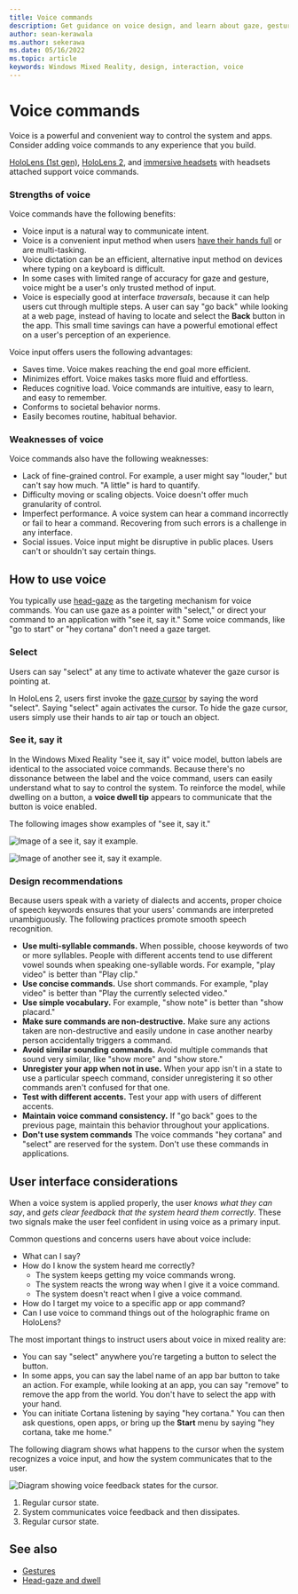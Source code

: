 ```yaml
---
title: Voice commands
description: Get guidance on voice design, and learn about gaze, gesture, and voice (GGV), the primary means of interaction on HoloLens.
author: sean-kerawala
ms.author: sekerawa
ms.date: 05/16/2022
ms.topic: article
keywords: Windows Mixed Reality, design, interaction, voice
---
```



# Voice commands

Voice is a powerful and convenient way to control the system and apps. Consider adding voice commands to any experience that you build.

[HoloLens (1st gen)](/hololens/hololens1-hardware), [HoloLens 2](/hololens/hololens2-hardware), and [immersive headsets](../../../enthusiast-guide/immersive-headset-hardware-details.md) with headsets attached support voice commands.

### Strengths of voice

Voice commands have the following benefits:

- Voice input is a natural way to communicate intent. 
- Voice is a convenient input method when users [have their hands full](../design/hands-free.md) or are multi-tasking.
- Voice dictation can be an efficient, alternative input method on devices where typing on a keyboard is difficult.
- In some cases with limited range of accuracy for gaze and gesture, voice might be a user's only trusted method of input.
- Voice is especially good at interface *traversals*, because it can help users cut through multiple steps. A user can say "go back" while looking at a web page, instead of having to locate and select the **Back** button in the app. This small time savings can have a powerful emotional effect on a user's perception of an experience.

Voice input offers users the following advantages:

- Saves time. Voice makes reaching the end goal more efficient.
- Minimizes effort. Voice makes tasks more fluid and effortless.
- Reduces cognitive load. Voice commands are intuitive, easy to learn, and easy to remember.
- Conforms to societal behavior norms.
- Easily becomes routine, habitual behavior.

### Weaknesses of voice

Voice commands also have the following weaknesses:

- Lack of fine-grained control. For example, a user might say "louder," but can't say how much. "A little" is hard to quantify.
- Difficulty moving or scaling objects. Voice doesn't offer much granularity of control.
- Imperfect performance. A voice system can hear a command incorrectly or fail to hear a command. Recovering from such errors is a challenge in any interface.
- Social issues. Voice input might be disruptive in public places. Users can't or shouldn't say certain things.

## How to use voice

You typically use [head-gaze](../design/gaze-and-commit.md) as the targeting mechanism for voice commands. You can use gaze as a pointer with "select," or direct your command to an application with "see it, say it." Some voice commands, like "go to start" or "hey cortana" don't need a gaze target.

### Select

Users can say "select" at any time to activate whatever the gaze cursor is pointing at.

In HoloLens 2, users first invoke the [gaze cursor](../design/cursors.md#head-gaze-cursor) by saying the word "select". Saying "select" again activates the cursor. To hide the gaze cursor, users simply use their hands to air tap or touch an object.

### See it, say it

In the Windows Mixed Reality "see it, say it" voice model, button labels are identical to the associated voice commands. Because there's no dissonance between the label and the voice command, users can easily understand what to say to control the system. To reinforce the model, while dwelling on a button, a **voice dwell tip** appears to communicate that the button is voice enabled.

The following images show examples of "see it, say it."

![Image of a see it, say it example.](../design/images/voice-seeitsayit1-640px.jpg)

![Image of another see it, say it example.](../design/images/voice-seeitsayit2-640px.jpg)<br>

### Design recommendations

Because users speak with a variety of dialects and accents, proper choice of speech keywords ensures that your users' commands are interpreted unambiguously. The following practices promote smooth speech recognition.

- **Use multi-syllable commands.** When possible, choose keywords of two or more syllables. People with different accents tend to use different vowel sounds when speaking one-syllable words. For example, "play video" is better than "Play clip."
- **Use concise commands.** Use short commands. For example, "play video" is better than "Play the currently selected video."
- **Use simple vocabulary.** For example, "show note" is better than "show placard."
- **Make sure commands are non-destructive.** Make sure any actions taken are non-destructive and easily undone in case another nearby person accidentally triggers a command.
- **Avoid similar sounding commands.** Avoid multiple commands that sound very similar, like "show more" and "show store."
- **Unregister your app when not in use.** When your app isn't in a state to use a particular speech command, consider unregistering it so other commands aren't confused for that one.
- **Test with different accents.** Test your app with users of different accents.
- **Maintain voice command consistency.** If "go back" goes to the previous page, maintain this behavior throughout your applications.
- **Don't use system commands** The voice commands "hey cortana" and "select" are reserved for the system. Don't use these commands in applications.

## User interface considerations

When a voice system is applied properly, the user *knows what they can say*, and *gets clear feedback that the system heard them correctly*. These two signals make the user feel confident in using voice as a primary input.

Common questions and concerns users have about voice include:

- What can I say?
- How do I know the system heard me correctly?
  - The system keeps getting my voice commands wrong.
  - The system reacts the wrong way when I give it a voice command.
  - The system doesn't react when I give a voice command.
- How do I target my voice to a specific app or app command?
- Can I use voice to command things out of the holographic frame on HoloLens?

The most important things to instruct users about voice in mixed reality are:

- You can say "select" anywhere you're targeting a button to select the button.
- In some apps, you can say the label name of an app bar button to take an action. For example, while looking at an app, you can say "remove" to remove the app from the world. You don't have to select the app with your hand.
- You can initiate Cortana listening by saying "hey cortana." You can then ask questions, open apps, or bring up the **Start** menu by saying "hey cortana, take me home."

The following diagram shows what happens to the cursor when the system recognizes a voice input, and how the system communicates that to the user.

![Diagram showing voice feedback states for the cursor.](../design/images/voicefeedbackstates.png)

1. Regular cursor state.
1. System communicates voice feedback and then dissipates.
1. Regular cursor state.

## See also
- [Gestures](../design/gaze-and-commit.md#composite-gestures)
- [Head-gaze and dwell](../design/gaze-and-dwell.md)